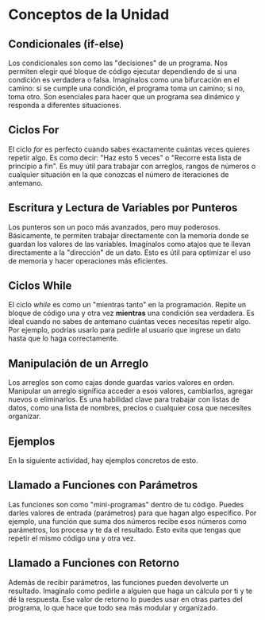 # Conceptos de la Unidad

## Condicionales (if-else)  
Los condicionales son como las "decisiones" de un programa. Nos permiten elegir qué bloque de código ejecutar dependiendo de si una condición es verdadera o falsa. Imagínalos como una bifurcación en el camino: si se cumple una condición, el programa toma un camino; si no, toma otro. Son esenciales para hacer que un programa sea dinámico y responda a diferentes situaciones.


## Ciclos For  
El ciclo *for* es perfecto cuando sabes exactamente cuántas veces quieres repetir algo. Es como decir: "Haz esto 5 veces" o "Recorre esta lista de principio a fin". Es muy útil para trabajar con arreglos, rangos de números o cualquier situación en la que conozcas el número de iteraciones de antemano.

## Escritura y Lectura de Variables por Punteros  
Los punteros son un poco más avanzados, pero muy poderosos. Básicamente, te permiten trabajar directamente con la memoria donde se guardan los valores de las variables. Imagínalos como atajos que te llevan directamente a la "dirección" de un dato. Esto es útil para optimizar el uso de memoria y hacer operaciones más eficientes.

## Ciclos While  
El ciclo *while* es como un "mientras tanto" en la programación. Repite un bloque de código una y otra vez **mientras** una condición sea verdadera. Es ideal cuando no sabes de antemano cuántas veces necesitas repetir algo. Por ejemplo, podrías usarlo para pedirle al usuario que ingrese un dato hasta que lo haga correctamente.


## Manipulación de un Arreglo  
Los arreglos son como cajas donde guardas varios valores en orden. Manipular un arreglo significa acceder a esos valores, cambiarlos, agregar nuevos o eliminarlos. Es una habilidad clave para trabajar con listas de datos, como una lista de nombres, precios o cualquier cosa que necesites organizar.

## Ejemplos  
En la siguiente actividad, hay ejemplos concretos de esto.

## Llamado a Funciones con Parámetros  
Las funciones son como "mini-programas" dentro de tu código. Puedes darles valores de entrada (parámetros) para que hagan algo específico. Por ejemplo, una función que suma dos números recibe esos números como parámetros, los procesa y te da el resultado. Esto evita que tengas que repetir el mismo código una y otra vez.

## Llamado a Funciones con Retorno  
Además de recibir parámetros, las funciones pueden devolverte un resultado. Imagínalo como pedirle a alguien que haga un cálculo por ti y te dé la respuesta. Ese valor de retorno lo puedes usar en otras partes del programa, lo que hace que todo sea más modular y organizado.


